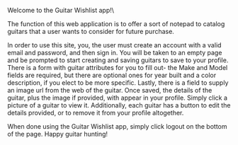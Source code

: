 Welcome to the Guitar Wishlist app!\

The function of this web application is to offer a sort of notepad to catalog guitars that a user wants to consider for future purchase.

In order to use this site, you, the user must create an account with a valid email and password, and then sign in. You will be taken to an empty page and be prompted to start creating and saving guitars to save to your profile. There is a form with guitar attributes for you to fill out- the Make and Model fields are required, but there are optional ones for year built and a color description, if you elect to be more specific. Lastly, there is a field to supply an image url from the web of the guitar. Once saved, the details of the guitar, plus the image if provided, with appear in your profile. Simply click a picture of a guitar to view it. Additionally, each guitar has a button to edit the details provided, or to remove it from your profile altogether. 

When done using the Guitar Wishlist app, simply click logout on the bottom of the page. Happy guitar hunting!